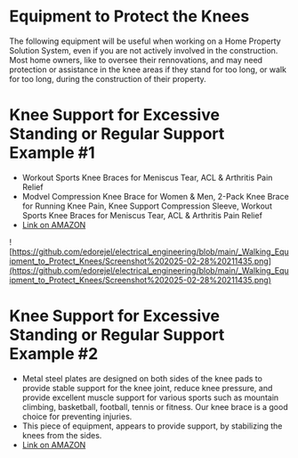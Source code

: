 # Equipment to Protect the Knees

The following equipment will be useful when working on a Home Property Solution System, even if you are not actively involved in the construction. Most home owners, like to oversee their rennovations, and may need protection or assistance in the knee areas if they stand for too long, or walk for too long, during the construction of their property.

# Knee Support for Excessive Standing or Regular Support Example #1
- Workout Sports Knee Braces for Meniscus Tear, ACL & Arthritis Pain Relief 
- Modvel Compression Knee Brace for Women & Men, 2-Pack Knee Brace for Running Knee Pain, Knee Support Compression Sleeve, Workout Sports Knee Braces for Meniscus Tear, ACL & Arthritis Pain Relief
- [Link on AMAZON](https://www.amazon.com/knee-braces-pain-joint-sleeves/dp/B08JGP1WYM/ref=pd_rhf_dp_s_pd_crcbs_d_sccl_2_3/146-2280734-8085761?pd_rd_w=kMkiF&content-id=amzn1.sym.31346ea4-6dbc-4ac4-b4f3-cbf5f8cab4b9&pf_rd_p=31346ea4-6dbc-4ac4-b4f3-cbf5f8cab4b9&pf_rd_r=09Z5JTP55ZXTP8TJ0E04&pd_rd_wg=Gn54P&pd_rd_r=73d26177-c855-488a-bb5f-f3a9dbeabe55&pd_rd_i=B08JGP1WYM&th=1)

![https://github.com/edorejel/electrical_engineering/blob/main/_Walking_Equipment_to_Protect_Knees/Screenshot%202025-02-28%20211435.png](https://github.com/edorejel/electrical_engineering/blob/main/_Walking_Equipment_to_Protect_Knees/Screenshot%202025-02-28%20211435.png)


# Knee Support for Excessive Standing or Regular Support Example #2

- Metal steel plates are designed on both sides of the knee pads to provide stable support for the knee joint, reduce knee pressure, and provide excellent muscle support for various sports such as mountain climbing, basketball, football, tennis or fitness. Our knee brace is a good choice for preventing injuries.
- This piece of equipment, appears to provide support, by stabilizing the knees from the sides.
- [Link on AMAZON](https://www.amazon.com/Decompression-Stabilizers-Effectively-Tendinitis-Compression/dp/B092QRWMY1/ref=sr_1_8?dib=eyJ2IjoiMSJ9.IDkR72U2uXSnWIoLaAkiQqAcmtuoy3H3hRJv57XRjU-K30VXfy0P7e8YGjKecF7hCqbO1Fgxym0p14TfzyHyOseG__JPvAdNGuCMIwimw6cjJ8tvh86t2Mz_tMTfW5bCjWBV26iIAWes6i7mCCFiTHpXzVvnwPgw8dzrw0KxNgHyLHijwBx7ylhbyisnQ0lPtxKsCZNVT8-V5oeMULpXtWU_ID4tmqFv_TgZOafNs_B8HAxfHD-XL2pX07RUbdIyjIa11AE2cMkyWzvlKwV1Ds8ACwhzf_KL5S7KUL-cQC7Mk2hYXjxFq-5esNOplmwAACZ7GBA_wNzzT03o746mF7Z5coL3-kulPzuTHfrsF8QY37RdbEPNKFxPOKOA-LgaQTR_HG8BdrEcDrEFKdEu3XY_MtOzS9yWc4IyTvZqNWKR_fYIJGG9SQ-6scHniQnA.T2dvj8j2Zdm0JQTQxoKdux-w8vvCFWoQdqPCgcLD7uA&dib_tag=se&keywords=knee%2Bbrace%2Bfor%2Belderly&qid=1740957882&sr=8-8&th=1)

  
  
